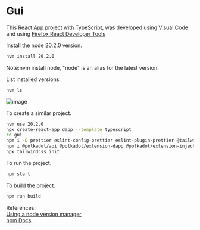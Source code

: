# Gui

This [React App project with TypeScript](https://create-react-app.dev/docs/adding-typescript/), was developed using [Visual Code](https://code.visualstudio.com/download) and using [Firefox React Developer Tools](https://addons.mozilla.org/en-GB/firefox/addon/react-devtools/)

Install the node 20.2.0 version.
```bash
nvm install 20.2.0
```
Note:nvm install node, "node" is an alias for the latest version.

List installed versions.
```bash
nvm ls
```

![image](https://github.com/gcp-development/smart-contract-dapp/assets/76512851/8c308535-aa61-416e-8d5c-f1f372f92e33)

To create a similar project.
```bash
nvm use 20.2.0
npx create-react-app dapp --template typescript
cd gui
npm i -D prettier eslint-config-prettier eslint-plugin-prettier @tailwindcss/forms
npm i @polkadot/api @polkadot/extension-dapp @polkadot/extension-inject @polkadot/util @polkadot/api-contract
npx tailwindcss init
```

To run the project.
```bash
npm start
```

To build the project.
```bash
npm run build
```

References:<br>
[Using a node version manager](https://npm.github.io/installation-setup-docs/installing/using-a-node-version-manager.html)<br>
[npm Docs](https://docs.npmjs.com/)<br>
